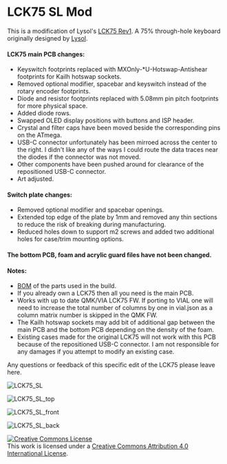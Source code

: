 # LCK75 SL Mod

This is a modification of Lysol's <a href="https://github.com/lyso1/LCK75">LCK75 Rev1</a>. A 75% through-hole keyboard originally designed by <a href="https://github.com/lyso1">Lysol</a>.

#### LCK75 main PCB changes:

- Keyswitch footprints replaced with MXOnly-*U-Hotswap-Antishear footprints for Kailh hotswap sockets.
- Removed optional modifier, spacebar and keyswitch instead of the rotary encoder footprints.
- Diode and resistor footprints replaced with 5.08mm pin pitch footprints for more physical space.
- Added diode rows.
- Swapped OLED display positions with buttons and ISP header.
- Crystal and filter caps have been moved beside the corresponding pins on the ATmega.
- USB-C connector unfortunately has been mirroed across the center to the right. I didn't like any of the ways I could route the data traces near the diodes if the connector was not moved.
- Other components have been pushed around for clearance of the repositioned USB-C connector.
- Art adjusted.

#### Switch plate changes:

- Removed optional modifier and spacebar openings.
- Extended top edge of the plate by 1mm and removed any thin sections to reduce the risk of breaking during manufacturing.
- Reduced holes down to support m2 screws and added two additional holes for case/trim mounting options.

#### The bottom PCB, foam and acrylic guard files have not been changed.

#### Notes: 

- <a href="https://octopart.com/bom-tool/kmsRsySl">BOM</a> of the parts used in the build.
- If you already own a LCK75 then all you need is the main PCB.
- Works with up to date QMK/VIA LCK75 FW. If porting to VIAL one will need to increase the total number of columns by one in vial.json as a column matrix number is skipped in the QMK FW. 
- The Kailh hotswap sockets may add bit of additional gap between the main PCB and the bottom PCB depending on the density of the foam.
- Existing cases made for the original LCK75 will not work with this PCB because of the repositioned USB-C connector. I am not responsible for any damages if you attempt to modify an existing case.

Any questions or feedback of this specific edit of the LCK75 please leave here.

![LCK75_SL](https://raw.githubusercontent.com/shortlurker/LCK75_SL/SL_mod/LCK75%20Images/LCK75_SL.jpg)

![LCK75_SL_top](https://raw.githubusercontent.com/shortlurker/LCK75_SL/SL_mod/LCK75%20Images/LCK75_SL_top.jpg)

![LCK75_SL_front](https://raw.githubusercontent.com/shortlurker/LCK75_SL/SL_mod/LCK75%20Images/LCK75_SL_front.png)

![LCK75_SL_back](https://raw.githubusercontent.com/shortlurker/LCK75_SL/SL_mod/LCK75%20Images/LCK75_SL_back.png)

<a rel="license" href="http://creativecommons.org/licenses/by/4.0/"><img alt="Creative Commons License" style="border-width:0" src="https://i.creativecommons.org/l/by/4.0/88x31.png" /></a><br />This work is licensed under a <a rel="license" href="http://creativecommons.org/licenses/by/4.0/">Creative Commons Attribution 4.0 International License</a>.
